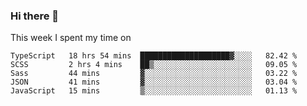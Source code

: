 ### Hi there 👋

<!--
**qiruohan/qiruohan** is a ✨ _special_ ✨ repository because its `README.md` (this file) appears on your GitHub profile.

Here are some ideas to get you started:

- 🔭 I’m currently working on ...
- 🌱 I’m currently learning ...
- 👯 I’m looking to collaborate on ...
- 🤔 I’m looking for help with ...
- 💬 Ask me about ...
- 📫 How to reach me: ...
- 😄 Pronouns: ...
- ⚡ Fun fact: ...
-->

This week I spent my time on 
<!--START_SECTION:waka-->
```text
TypeScript   18 hrs 54 mins  ████████████████████▓░░░░   82.42 % 
SCSS         2 hrs 4 mins    ██▒░░░░░░░░░░░░░░░░░░░░░░   09.05 % 
Sass         44 mins         ▓░░░░░░░░░░░░░░░░░░░░░░░░   03.22 % 
JSON         41 mins         ▓░░░░░░░░░░░░░░░░░░░░░░░░   03.04 % 
JavaScript   15 mins         ▒░░░░░░░░░░░░░░░░░░░░░░░░   01.13 % 
```
<!--END_SECTION:waka-->
